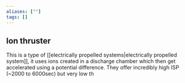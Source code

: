 ```yaml
---
aliases: [""]
tags: []
---
```


## Ion thruster

This is a type of [[electrically propelled systems|electrically propelled system]], it uses ions created in a discharge chamber which then get accelerated using a potential difference. They offer incredibly high ISP (~2000 to 6000sec) but very low th

